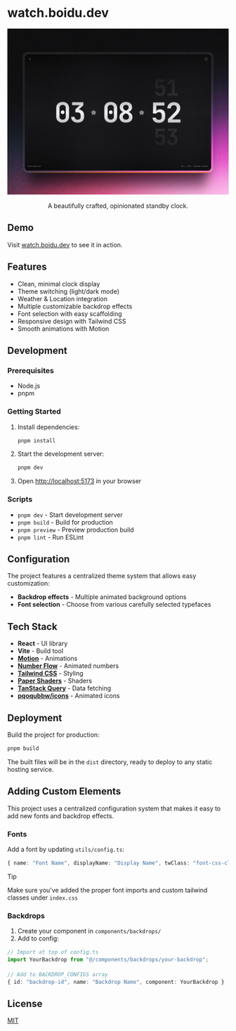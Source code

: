 # watch.boidu.dev

![Banner](public/banner.png)

<p align="center">A beautifully crafted, opinionated standby clock.</p>

## Demo

Visit [watch.boidu.dev](https://watch.boidu.dev) to see it in action.

## Features

- Clean, minimal clock display
- Theme switching (light/dark mode)
- Weather & Location integration
- Multiple customizable backdrop effects
- Font selection with easy scaffolding
- Responsive design with Tailwind CSS
- Smooth animations with Motion

## Development

### Prerequisites

- Node.js
- pnpm

### Getting Started

1. Install dependencies:
   ```bash
   pnpm install
   ```

2. Start the development server:
   ```bash
   pnpm dev
   ```

3. Open [http://localhost:5173](http://localhost:5173) in your browser

### Scripts

- `pnpm dev` - Start development server
- `pnpm build` - Build for production
- `pnpm preview` - Preview production build
- `pnpm lint` - Run ESLint

## Configuration

The project features a centralized theme system that allows easy customization:

- **Backdrop effects** - Multiple animated background options
- **Font selection** - Choose from various carefully selected typefaces

## Tech Stack

- **React** - UI library
- **Vite** - Build tool
- [**Motion**](https://motion.dev) - Animations
- [**Number Flow**](https://number-flow.barvian.me/) - Animated numbers
- [**Tailwind CSS**](https://tailwindcss.com) - Styling
- [**Paper Shaders**](https://github.com/paper-design/shaders) - Shaders
- [**TanStack Query**](https://tanstack.com/query/latest) - Data fetching
- [**pqoqubbw/icons**](https://icons.pqoqubbw.dev/?q=clock) - Animated icons

## Deployment

Build the project for production:

```bash
pnpm build
```

The built files will be in the `dist` directory, ready to deploy to any static hosting service.

## Adding Custom Elements

This project uses a centralized configuration system that makes it easy to add new fonts and backdrop effects.

### Fonts

Add a font by updating `utils/config.ts`:

```typescript
{ name: "Font Name", displayName: "Display Name", twClass: "font-css-class" }
```

> [!TIP]
> Make sure you've added the proper font imports and custom tailwind classes under `index.css`

### Backdrops

1. Create your component in `components/backdrops/`
2. Add to config:

```typescript
// Import at top of config.ts
import YourBackdrop from "@/components/backdrops/your-backdrop";

// Add to BACKDROP_CONFIGS array
{ id: "backdrop-id", name: "Backdrop Name", component: YourBackdrop }
```

## License

[MIT](./LICENSE)
